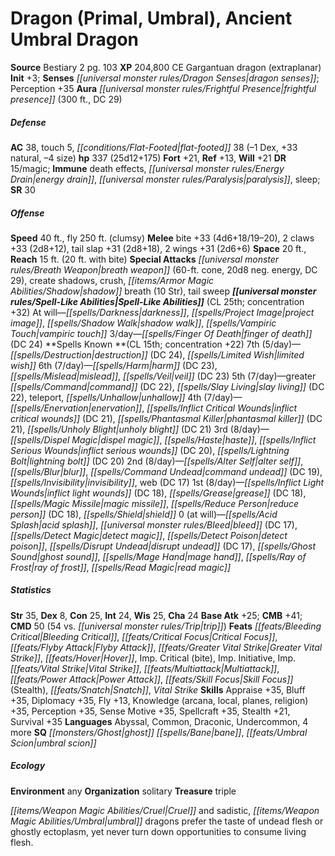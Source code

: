 ﻿---
cssclass: [monsters]
title1: Dragon (Primal, Umbral), Ancient Umbral Dragon
title2: Ancient Umbral Dragon
CR: 19
sources:
- name: Bestiary 2
  page: 103
  link: http://paizo.com/pathfinderRPG/v5748btpy8hif
XP: 204800
alignment: CE
size: Gargantuan
type: dragon
subtypes:
- extraplanar
initiative:
  bonus: 3
senses:
  dragon senses: true
auras:
- name: frightful presence
  radius: 300
  DC: 29
AC:
  AC: 38
  touch: 5
  flat_footed: 38
  components:
    dex: -1
    natural: 33
    size: -4
HP:
  HP: 337
  long: 25d12+175
saves:
  fort: 21
  ref: 13
  will: 21
DR:
- amount: 15
  weakness: magic
immunities:
- death effects
- energy drain
- paralysis
- sleep
SR: 30
speeds:
  base: 40
  fly: 250
  fly_maneuverability: clumsy
attacks:
  melee:
  - - text: bite +33 (4d6+18/19-20)
      entries:
      - - damage: 4d6+18
          crit_range: 19-20
      attack: bite
      bonus:
      - 33
    - text: 2 claws +33 (2d8+12)
      entries:
      - - damage: 2d8+12
      count: 2
      attack: claws
      bonus:
      - 33
    - text: tail slap +31 (2d8+18)
      entries:
      - - damage: 2d8+18
      attack: tail slap
      bonus:
      - 31
    - text: 2 wings +31 (2d6+6)
      entries:
      - - damage: 2d6+6
      count: 2
      attack: wings
      bonus:
      - 31
  special:
  - breath weapon (60-ft. cone, 20d8 neg. energy, DC 29)
  - create shadows
  - crush
  - shadow breath (10 Str)
  - tail sweep
space: 20
reach: 15
reach_other: 20 ft. with bite
spell_like_abilities:
  entries:
  - name: darkness
    source: default
    freq: At will
  - name: project image
    source: default
    freq: At will
  - name: shadow walk
    source: default
    freq: At will
  - name: vampiric touch
    source: default
    freq: At will
  - name: finger of death
    source: default
    freq: 3/day
    DC: 24
  sources:
  - name: default
    CL: 25
    concentration: 32
spells:
  entries:
  - name: destruction
    source: '?'
    level: 7
    DC: 24
  - name: limited wish
    source: '?'
    level: 7
  - name: harm
    source: '?'
    level: 6
    DC: 23
  - name: mislead
    source: '?'
    level: 6
  - name: veil
    source: '?'
    level: 6
    DC: 23
  - name: greater command
    source: '?'
    level: 5
    DC: 22
  - name: slay living
    source: '?'
    level: 5
    DC: 22
  - name: teleport
    source: '?'
    level: 5
  - name: unhallow
    source: '?'
    level: 5
  - name: enervation
    source: '?'
    level: 4
  - name: inflict critical wounds
    source: '?'
    level: 4
    DC: 21
  - name: phantasmal killer
    source: '?'
    level: 4
    DC: 21
  - name: unholy blight
    source: '?'
    level: 4
    DC: 21
  - name: dispel magic
    source: '?'
    level: 3
  - name: haste
    source: '?'
    level: 3
  - name: inflict serious wounds
    source: '?'
    level: 3
    DC: 20
  - name: lightning bolt
    source: '?'
    level: 3
    DC: 20
  - name: alter self
    source: '?'
    level: 2
  - name: blur
    source: '?'
    level: 2
  - name: command undead
    source: '?'
    level: 2
    DC: 19
  - name: invisibility
    source: '?'
    level: 2
  - name: web
    source: '?'
    level: 2
    DC: 17
  - name: inflict light wounds
    source: '?'
    level: 1
    DC: 18
  - name: grease
    source: '?'
    level: 1
    DC: 18
  - name: magic missile
    source: '?'
    level: 1
  - name: reduce person
    source: '?'
    level: 1
    DC: 18
  - name: shield
    source: '?'
    level: 1
  - name: acid splash
    source: '?'
    level: 0
  - name: bleed
    source: '?'
    level: 0
    DC: 17
  - name: detect magic
    source: '?'
    level: 0
  - name: detect poison
    source: '?'
    level: 0
  - name: disrupt undead
    source: '?'
    level: 0
    DC: 17
  - name: ghost sound
    source: '?'
    level: 0
  - name: mage hand
    source: '?'
    level: 0
  - name: ray of frost
    source: '?'
    level: 0
  - name: read magic
    source: '?'
    level: 0
  sources:
  - name: '?'
    type: known
    CL: 15
    concentration: 22
    slots:
      7: 5
      6: 7
      5: 7
      4: 7
      3: 8
      2: 8
      1: 8
      0: at-will
ability_scores:
  STR: 35
  DEX: 8
  CON: 25
  INT: 24
  WIS: 25
  CHA: 24
BAB: 25
CMB: 41
CMD: 50
CMD_other: 54 vs. trip
feats:
- name: Bleeding Critical
- name: Critical Focus
- name: Flyby Attack
- name: Greater Vital Strike
- name: Hover
- name: Imp. Critical (bite)
- name: Imp. Initiative
- name: Imp. Vital Strike
- name: Multiattack
- name: Power Attack
- name: Skill Focus (Stealth)
- name: Snatch
- name: Vital Strike
skills:
  Appraise: 35
  Bluff: 35
  Diplomacy: 35
  Fly: 13
  Knowledge (arcana): 35
  Knowledge (local): 35
  Knowledge (planes): 35
  Knowledge (religion): 35
  Perception: 35
  Sense Motive: 35
  Spellcraft: 35
  Stealth: 21
  Survival: 35
languages:
- Abyssal
- Common
- Draconic
- Undercommon
- 4 more
special_qualities:
- ghost bane
- umbral scion
ecology:
  environment: any
  organization: solitary
  treasure_type: triple
desc_long: Cruel and sadistic, umbral dragons prefer the taste of undead flesh or
  ghostly ectoplasm, yet never turn down opportunities to consume living flesh.

---

# Dragon (Primal, Umbral), Ancient Umbral Dragon

**Source** Bestiary 2 pg. 103
**XP** 204,800
CE Gargantuan dragon (extraplanar)
**Init** +3; **Senses** _[[universal monster rules/Dragon Senses|dragon senses]]_; Perception +35
**Aura** _[[universal monster rules/Frightful Presence|frightful presence]]_ (300 ft., DC 29)

##### Defense

**AC** 38, touch 5, _[[conditions/Flat-Footed|flat-footed]]_ 38 (–1 Dex, +33 natural, –4 size)
**hp** 337 (25d12+175)
**Fort** +21, **Ref** +13, **Will** +21
**DR** 15/magic; **Immune** death effects, _[[universal monster rules/Energy Drain|energy drain]]_, _[[universal monster rules/Paralysis|paralysis]]_, sleep; **SR** 30

##### Offense
**Speed** 40 ft., fly 250 ft. (clumsy)
**Melee** bite +33 (4d6+18/19–20), 2 claws +33 (2d8+12), tail slap +31 (2d8+18), 2 wings +31 (2d6+6)
**Space** 20 ft., **Reach** 15 ft. (20 ft. with bite)
**Special Attacks** _[[universal monster rules/Breath Weapon|breath weapon]]_ (60-ft. cone, 20d8 neg. energy, DC 29), create shadows, crush, _[[items/Armor Magic Abilities/Shadow|shadow]]_ breath (10 Str), tail sweep
**_[[universal monster rules/Spell-Like Abilities|Spell-Like Abilities]]_** (CL 25th; concentration +32)
At will—_[[spells/Darkness|darkness]]_, _[[spells/Project Image|project image]]_, _[[spells/Shadow Walk|shadow walk]]_, _[[spells/Vampiric Touch|vampiric touch]]_
3/day—_[[spells/Finger Of Death|finger of death]]_ (DC 24)
**Spells Known **(CL 15th; concentration +22)
7th (5/day)—_[[spells/Destruction|destruction]]_ (DC 24), _[[spells/Limited Wish|limited wish]]_
6th (7/day)—_[[spells/Harm|harm]]_ (DC 23), _[[spells/Mislead|mislead]]_, _[[spells/Veil|veil]]_ (DC 23)
5th (7/day)—greater _[[spells/Command|command]]_ (DC 22), _[[spells/Slay Living|slay living]]_ (DC 22), teleport, _[[spells/Unhallow|unhallow]]_
4th (7/day)—_[[spells/Enervation|enervation]]_, _[[spells/Inflict Critical Wounds|inflict critical wounds]]_ (DC 21), _[[spells/Phantasmal Killer|phantasmal killer]]_ (DC 21), _[[spells/Unholy Blight|unholy blight]]_ (DC 21)
3rd (8/day)—_[[spells/Dispel Magic|dispel magic]]_, _[[spells/Haste|haste]]_, _[[spells/Inflict Serious Wounds|inflict serious wounds]]_ (DC 20), _[[spells/Lightning Bolt|lightning bolt]]_ (DC 20)
2nd (8/day)—_[[spells/Alter Self|alter self]]_, _[[spells/Blur|blur]]_, _[[spells/Command Undead|command undead]]_ (DC 19), _[[spells/Invisibility|invisibility]]_, web (DC 17)
1st (8/day)—_[[spells/Inflict Light Wounds|inflict light wounds]]_ (DC 18), _[[spells/Grease|grease]]_ (DC 18), _[[spells/Magic Missile|magic missile]]_, _[[spells/Reduce Person|reduce person]]_ (DC 18), _[[spells/Shield|shield]]_
0 (at will)—_[[spells/Acid Splash|acid splash]]_, _[[universal monster rules/Bleed|bleed]]_ (DC 17), _[[spells/Detect Magic|detect magic]]_, _[[spells/Detect Poison|detect poison]]_, _[[spells/Disrupt Undead|disrupt undead]]_ (DC 17), _[[spells/Ghost Sound|ghost sound]]_, _[[spells/Mage Hand|mage hand]]_, _[[spells/Ray of Frost|ray of frost]]_, _[[spells/Read Magic|read magic]]_

##### Statistics
**Str** 35, **Dex** 8, **Con** 25, **Int** 24, **Wis** 25, **Cha** 24
**Base Atk** +25; **CMB** +41; **CMD** 50 (54 vs. _[[universal monster rules/Trip|trip]]_)
**Feats** _[[feats/Bleeding Critical|Bleeding Critical]]_, _[[feats/Critical Focus|Critical Focus]]_, _[[feats/Flyby Attack|Flyby Attack]]_, _[[feats/Greater Vital Strike|Greater Vital Strike]]_, _[[feats/Hover|Hover]]_, Imp. Critical (bite), Imp. Initiative, Imp. _[[feats/Vital Strike|Vital Strike]]_, _[[feats/Multiattack|Multiattack]]_, _[[feats/Power Attack|Power Attack]]_, _[[feats/Skill Focus|Skill Focus]]_ (Stealth), _[[feats/Snatch|Snatch]]_, _Vital Strike_
**Skills** Appraise +35, Bluff +35, Diplomacy +35, Fly +13, Knowledge (arcana, local, planes, religion) +35, Perception +35, Sense Motive +35, Spellcraft +35, Stealth +21, Survival +35
**Languages** Abyssal, Common, Draconic, Undercommon, 4 more
**SQ** _[[monsters/Ghost|ghost]]_ _[[spells/Bane|bane]]_, _[[feats/Umbral Scion|umbral scion]]_

##### Ecology

**Environment** any
**Organization** solitary
**Treasure** triple

_[[items/Weapon Magic Abilities/Cruel|Cruel]]_ and sadistic, _[[items/Weapon Magic Abilities/Umbral|umbral]]_ dragons prefer the taste of undead flesh or ghostly ectoplasm, yet never turn down opportunities to consume living flesh.